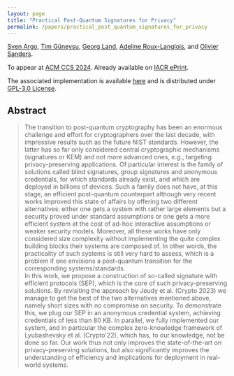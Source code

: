 ```yaml
---
layout: page
title: "Practical Post-Quantum Signatures for Privacy"
permalink: /papers/practical_post_quantum_signatures_for_privacy
---
```


[Sven Argo](https://informatik.rub.de/seceng/personen/argo/), [Tim Güneysu](https://informatik.rub.de/seceng/personen/gueneysu/), [Georg Land](https://georg.land/), [Adeline Roux-Langlois](https://people.irisa.fr/Adeline.Roux-Langlois/), and [Olivier Sanders](https://crypto.orange-labs.fr/acg/people/peopleProfil.php?id=226). 

To appear at [ACM CCS 2024](https://www.sigsac.org/ccs/CCS2024/home.html). Already available on [IACR ePrint](https://eprint.iacr.org/2024/131).  

The associated implementation is available [here](https://github.com/Chair-for-Security-Engineering/lattice-anonymous-credentials) and is distributed under [GPL-3.0 License](https://www.gnu.org/licenses/gpl-3.0.html).

## Abstract
> The transition to post-quantum cryptography has been an enormous challenge and effort for cryptographers over the last decade, with impressive results such as the future NIST standards. However, the latter has so far only considered central cryptographic mechanisms (signatures or KEM) and not more advanced ones, e.g., targeting privacy-preserving applications. Of particular interest is the family of solutions called blind signatures, group signatures and anonymous credentials, for which standards already exist, and which are deployed in billions of devices. Such a family does not have, at this stage, an efficient post-quantum counterpart although very recent works  improved this state of affairs by offering two different alternatives: either one gets a system with rather large elements but a security proved under standard assumptions or one gets a more efficient system at the cost of ad-hoc interactive assumptions or weaker security models. Moreover, all these works have only considered size complexity without implementing the quite complex building blocks their systems are composed of. In other words, the practicality of such systems is still very hard to assess, which is a problem if one envisions a post-quantum transition for the corresponding systems/standards.  
> In this work, we propose a construction of so-called signature with efficient protocols (SEP), which is the core of such privacy-preserving solutions. By revisiting the approach by Jeudy et al. (Crypto 2023) we manage to get the best of the two alternatives mentioned above, namely short sizes with no compromise on security. To demonstrate this, we plug our SEP in an anonymous credential system, achieving credentials of less than 80 KB. In parallel, we fully implemented our system, and in particular the complex zero-knowledge framework of Lyubashevsky et al. (Crypto'22), which has, to our knowledge, not be done so far. Our work thus not only improves the state-of-the-art on privacy-preserving solutions, but also significantly improves the understanding of efficiency and implications for deployment in real-world systems.